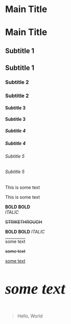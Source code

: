 <!-- Titles -->
# Main Title
<h1>Main Title</h1>

## Subtitle 1
<h2>Subtitle 1</h2>

### Subtitle 2
<h3>Subtitle 2</h3>

#### Subtitle 3
<h4>Subtitle 3</h4>

##### Subtitle 4
<h5>Subtitle 4</h5>

###### Subtitle 5
<h6>Subtitle 5</h6>

<!-- Paragraph -->
This is some text
<p>This is some text</p>

<!-- Font Style -->
**BOLD** __BOLD__  
*ITALIC*  

<!-- Text Style -->
~~STRIKETHROUGH~~  

<!-- Font Style -->
**BOLD** __BOLD__
*ITALIC*

<!-- Text Style: CSS -->
<p style='text-decoration: overline;'>some text</p>
<p style='text-decoration: line-through;'>some text</p>
<p style='text-decoration: underline;'>some text</p>

<!-- Font Style: CSS -->
<p style='font-size: 50px; font-family: "0xProto Nerd Font Mono"; font-style: italic; font-weight: bold;'>some text</p>

<!-- Quote -->
> Hello, World
